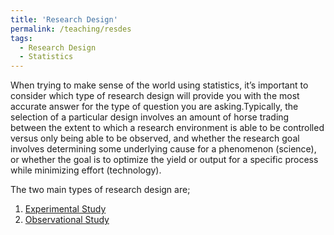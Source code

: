 ```yaml
---
title: 'Research Design'
permalink: /teaching/resdes
tags:
  - Research Design
  - Statistics
---
```


When trying to make sense of the world using statistics, it’s important to consider
which type of research design will provide you with the most accurate answer for
the type of question you are asking.Typically, the selection of a particular design
involves an amount of horse trading between the extent to which a research environment
is able to be controlled versus only being able to be observed, and
whether the research goal involves determining some underlying cause for a
phenomenon (science), or whether the goal is to optimize the yield or output for a
specific process while minimizing effort (technology).

The two main types of research design are;  


1. [Experimental Study](https://www.google.com)
2. [Observational Study](https://nbviewer.jupyter.org/github/rakash/Observational_Studies/blob/master/Observational%20Study%20-%20%20A%20Primer.ipynb)

